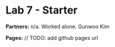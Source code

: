 # Lab 7 - Starter

**Partners:** n/a. Worked alone. Gunwoo Kim

**Pages:** // TODO: add github pages url
